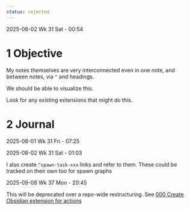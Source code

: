 ```yaml
---
status: rejected
---
```


2025-08-02 Wk 31 Sat - 00:54

# 1 Objective

My notes themselves are very interconnected even in one note, and between notes, via `^` and headings.

We should be able to visualize this.

Look for any existing extensions that might do this.

# 2 Journal

2025-08-01 Wk 31 Fri - 07:25

2025-08-02 Wk 31 Sat - 01:03

I also create `^spawn-task-xxx` links and refer to them. These could be tracked on their own too for spawn graphs

2025-09-08 Wk 37 Mon - 20:45

This will be deprecated over a repo-wide restructuring. See [000 Create Obsidian extension for actions](../../../../../tasks/2025/000%20Note%20Repo%20Migration%20Sept%208/tasks/000%20Create%20Obsidian%20extension%20for%20actions.md)
